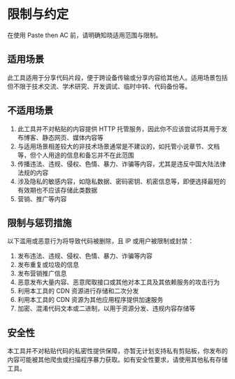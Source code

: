 # 限制与约定

在使用 Paste then AC 前，请明确知晓适用范围与限制。

## 适用场景

此工具适用于分享代码片段，便于跨设备传输或分享内容给其他人。适用场景包括但不限于技术交流、学术研究、开发调试、临时中转、代码备份等。

## 不适用场景

1. 此工具并不对粘贴的内容提供 HTTP 托管服务，因此你不应该尝试将其用于发布博客、静态网页、媒体内容等
2. 与适用场景相差较大的非技术场景通常是不建议的，如托管小说章节、文档等，但个人用途的信息和备忘并不在此范围
3. 传播违法、违规、侵权、色情、暴力、诈骗等内容，尤其是违反中国大陆法律法规的内容
4. 涉及隐私的敏感内容，如隐私数据、密码密钥、机密信息等，即便选择最短的有效期也不应该存储此类数据
5. 营销、推广等内容

## 限制与惩罚措施

以下滥用或恶意行为将导致代码被删除，且 IP 或用户被限制或封禁：

1. 发布违法、违规、侵权、色情、暴力、诈骗等内容
2. 发布重复或垃圾的信息
3. 发布营销推广信息
4. 恶意发布大量内容、恶意爬取接口或其他对本工具及其依赖服务的攻击行为
5. 利用本工具的 CDN 资源进行存储和二次分发
6. 利用本工具的 CDN 资源为其他应用程序提供加速服务
7. 加密、混淆代码文本或二进制，以用于资源分发、违规内容存储等

## 安全性

本工具并不对粘贴代码的私密性提供保障，亦暂无计划支持私有剪贴板，你发布的内容可能被其他爬虫或扫描程序暴力获取。如有安全性要求，请使用其他私有存储工具。
